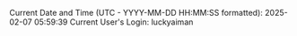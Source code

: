 Current Date and Time (UTC - YYYY-MM-DD HH:MM:SS formatted): 2025-02-07 05:59:39
Current User's Login: luckyaiman
